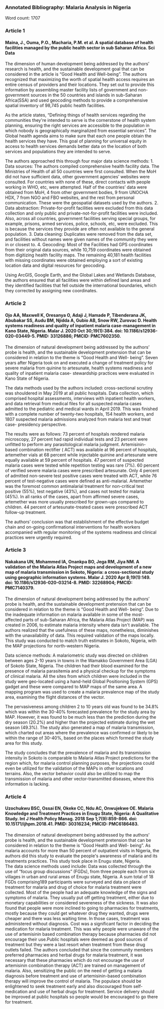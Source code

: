 ### Annotated Bibliography: Malaria Analysis in Nigeria
Word count: 1707

### Article 1
#### Maina, J., Ouma, P.O., Macharia, P.M. et al. A spatial database of health facilities managed by the public health sector in sub Saharan Africa. Sci Data

The dimension of human development being addressed by the authors’ research is health, and the sustainable development goal that can be considered in the article is “Good Health and Well-being”. The authors recognized that maximizing the worth of spatial health access requires an entire census of providers and their locations. They set out to provide this information by assembling master facility lists of government and non-government sources in the 50 countries and islands in sub-Saharan Africa(SSA) and used geocoding methods to provide a comprehensive spatial inventory of 98,745 public health facilities.

As the article states, “Defining things of health services regarding the communities they're intended to serve is the cornerstone of health system planning, ensuring the right services are accessible to the population in which nobody is geographically marginalized from essential services”. The Global health agenda aims to make sure that each one people obtain the health services they have. This goal of planning for universal equity in access to health services demands better data on the location of both services and populations they are intended to serve.

The authors approached this through four major data science methods: 1. Data sources: The authors compiled comprehensive health facility data. The Ministries of Health of all 50 countries were first consulted. When the MoH did not have sufficient data, other government agencies’ websites were consulted. For countries with none of these, direct contacts with people working in WHO, etc, were attempted. Half of the countries’ data were obtained from MoH, 4 from other government bodies, 9 from UNOCHA HDX, 7 from NGO and FBO websites, and the rest from personal communication. These were the geospatial datasets used by the authors. 2. Data abstraction: Private-for-profit facilities were excluded from this data collection and only public and private-not-for-profit facilities were included. Also, across all countries, government facilities serving special groups, for example, prisons, armed services, police, schools, etc, were excluded. This is because the services they provide are often not available to the general population. 3. Data cleaning: Duplicates were removed from the data set, and facilities without names were given names of the community they were in or closest to. 4. Geocoding: Most of the Facilities had GPS coordinates from their original data sources, while 10,759 coordinates were obtained from digitizing health facility maps. The remaining 40,181 health facilities with missing coordinates were obtained employing a sort of existing location data and digital resources for geocoding.

Using ArcGIS, Google Earth, and the Global Lakes and Wetlands Database, the authors ensured that all facilities were within defined land areas and they identified facilities that fell outside the international boundaries, which they corrected by assigning new coordinates.

### Article 2
#### Ojo AA, Maxwell K, Oresanya O, Adaji J, Hamade P, Tibenderana JK, Abubakar SS, Audu BM, Njidda A, Gubio AB, Snow RW, Zurovac D. Health systems readiness and quality of inpatient malaria case-management in Kano State, Nigeria. Malar J. 2020 Oct 30;19(1):384. doi: 10.1186/s12936-020-03449-5. PMID: 33126886; PMCID: PMC7602350.

The dimension of natural development being addressed by the authors’ probe is health, and the sustainable development pretension that can be considered in relation to the theme is “Good Health and Well- being”. Seven years after Nigeria took on and executed a change of treatment policy for severe malaria from quinine to artesunate, health systems readiness and quality of inpatient malaria case- stewardship practices were evaluated in Kano State of Nigeria.

The data methods used by the authors included: cross-sectional scrutiny was shouldered in May 2019 at all public hospitals. Data collection, which comprised hospital assessments, interviews with inpatient health workers, and data retrieval from medical files for all suspected malaria cases admitted to the pediatric and medical wards in April 2019. This was finished with a complete number of twenty-two hospitals, 154 health workers, and 1807 suspected malaria admissions analyzed from malaria test and treat case- presidency perspective.

The results were as follows: 73 percent of hospitals rendered malaria microscopy, 27 percent had rapid individual tests and 23 percent were unfitted to perform any parasitological malaria judgment. Artemisinin- based combination rectifier ( ACT) was available at 96 percent of hospitals, artemether vials at 68 percent while injectable quinine and artesunate were equally available at 59 percent of hospitals. 47 percent of suspected malaria cases were tested while repetition testing was rare (7%). 60 percent of verified severe malaria cases were prescribed artesunate. Only 4 percent of admitted non-severe test positive cases were treated with ACT, while 76 percent of test-negative cases were defined as anti-malarial. Artemether was the foremost common antimalarial treatment for non-critical test positive (55%), test negative (43%), and cases not tested for malaria (45%). In all ranks of the cases, apart from affirmed severe cases, artemether was more usually prescribed for grown-ups compared to children. 44 percent of artesunate-treated cases were prescribed ACT follow-up treatment. 

The authors’ conclusion was that establishment of the effective budget chain and on-going confirmational interventions for health workers accompanied with regular monitoring of the systems readiness and clinical practices were urgently required.


### Article 3
#### Nakakana UN, Mohammed IA, Onankpa BO, Jega RM, Jiya NM. A validation of the Malaria Atlas Project maps and development of a new map of malaria transmission in Sokoto, Nigeria: a cross-sectional study using geographic information systems. Malar J. 2020 Apr 8;19(1):149. doi: 10.1186/s12936-020-03214-8. PMID: 32268904; PMCID: PMC7140379.

The dimension of natural development being addressed by the authors’ probe is health, and the sustainable development pretension that can be considered in relation to the theme is “Good Health and Well- being”. Due to the inadequate information on malaria available in some of the most-affected parts of sub-Saharan Africa, the Malaria Atlas Project (MAP) was created in 2006, to estimate malaria intensity where data isn't available. The authors realized that the usefulness of these maps, nonetheless, diminishes with the unavailability of data. This required validation of the maps locally. This study was conducted to match truth estimates in Sokoto, Nigeria, with the MAP projections for north-western Nigeria.

Data science methods: A malariometric study was directed on children between ages 2-10 years in towns in the Wamakko Government Area (LGA) of Sokoto State, Nigeria.  The children had their blood examined for the presence of malaria parasitemia and a physical checkup for the symptoms of clinical malaria. All the sites from which children were included in the study were geo-located using a hand-held Global Positioning System (GPS) gadget and these were compared to MAP maps of the same area. A mapping program was used to create a malaria prevalence map of the study area, examining the flight distances of the vector.

The pervasiveness among children 2 to 10 years old was found to be 34.8% which was within the 30-40% forecasted prevalence for the study area by MAP. However, it was found to be much less than the prediction during the dry season (20.2%) and higher than the projected estimate during the wet season (49.3%). The study also generated a map of malaria transmission, which charted out areas where the prevalence was confirmed or likely to be within the range of 30-40%, based on the places which formed the study area for this study.

The study concludes that the prevalence of malaria and its transmission intensity in Sokoto is comparable to Malaria Atlas Project predictions for the region which, for malaria control planning purposes, the projections could even be utilized for the validation of the MAPs in other locations and terrains. Also, the vector behavior could also be utilized to map the transmission of malaria and other vector-transmitted diseases, where this information is lacking.


### Article 4
#### Uzochukwu BSC, Ossai EN, Okeke CC, Ndu AC, Onwujekwe OE. Malaria Knowledge and Treatment Practices in Enugu State, Nigeria: A Qualitative Study. Int J Health Policy Manag. 2018 Sep 1;7(9):859-866. doi: 10.15171/ijhpm.2018.41. PMID: 30316234; PMCID: PMC6186483.

The dimension of natural development being addressed by the authors’ probe is health, and the sustainable development pretension that can be considered in relation to the theme is “Good Health and Well- being”. As malaria accounts for more than 50 percent of outpatient visits in Nigeria, the authors did this study to evaluate the people's awareness of malaria and its treatments practices. This study took place in Enugu state, Nigeria.  
The data science methods used include: Data was collected through the use of “focus group discussions” (FGDs), from three people each from six villages in urban and rural areas of Enugu state, Nigeria. A sum total of 18 FGDs comprising189 participants were surveyed and data on place of treatment for malaria and drug of choice for malaria treatment were collected.
Most of the people had an adequate  knowledge of the signs and symptoms of malaria. They usually put off getting treatment, either due to monetary capabilities or considered severeness of the sickness. It was also found that people were more inclined to going to pharmacies for treatments, mostly because they could get whatever drug they wanted, drugs were cheaper and there was less waiting time. In those cases, treatment was administered without diagnosis. Cost was a significant factor in deciding the medication for malaria treatment. This was why people were unaware of the use of artemisinin based combination therapy because pharmacies did not encourage their use.Public hospitals were deemed as good sources of treatment but they were a last resort when treatment from these drug outlets failed.
The authors concluded that since the community members preferred pharmacies and herbal drugs for malaria treatment, it was necessary that these pharmacies which do not encourage the use of artemisinin combination therapy (ACT) are trained on management of malaria. Also, sensitizing the public on the need of getting a malaria diagnosis before treatment and use of artemisinin-based combination therapy will improve the control of malaria. The populace should be enlightened to seek treatment early and also discouraged from self-medication and use of herbal drugs for treatment. Service delivery should be improved at public hospitals so people would be encouraged to go there for treatment. 

